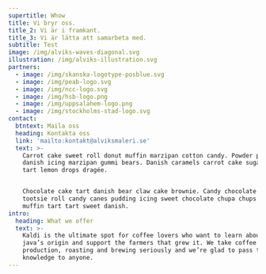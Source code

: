 ```yaml
---
supertitle: Whow
title: Vi bryr oss.
title_2: Vi är i framkant.
title_3: Vi är lätta att samarbeta med.
subtitle: Test
image: /img/alviks-waves-diagonal.svg
illustration: /img/alviks-illustration.svg
partners:
  - image: /img/skanska-logotype-posblue.svg
  - image: /img/peab-logo.svg
  - image: /img/ncc-logo.svg
  - image: /img/hsb-logo.png
  - image: /img/uppsalahem-logo.png
  - image: /img/stockholms-stad-logo.svg
contact:
  btntext: Maila oss
  heading: Kontakta oss
  link: 'mailto:kontakt@alviksmaleri.se'
  text: >-
    Carrot cake sweet roll donut muffin marzipan cotton candy. Powder pie pastry
    danish icing marzipan gummi bears. Danish caramels carrot cake sugar plum
    tart lemon drops dragée.


    Chocolate cake tart danish bear claw cake brownie. Candy chocolate cake
    tootsie roll candy canes pudding icing sweet chocolate chupa chups. Gummies
    muffin tart tart sweet danish.
intro:
  heading: What we offer
  text: >-
    Kaldi is the ultimate spot for coffee lovers who want to learn about their
    java’s origin and support the farmers that grew it. We take coffee
    production, roasting and brewing seriously and we’re glad to pass that
    knowledge to anyone.
---
```


